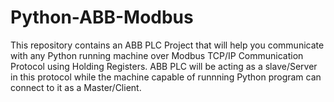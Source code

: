 # Python-ABB-Modbus
This repository contains an ABB PLC Project that will help you communicate with any Python running machine over Modbus TCP/IP Communication Protocol using Holding Registers.
ABB PLC will be acting as a slave/Server in this protocol while the machine capable of runnning Python program can connect to it as a Master/Client.
